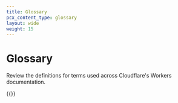 ```yaml
---
title: Glossary
pcx_content_type: glossary
layout: wide
weight: 15
---
```


# Glossary

Review the definitions for terms used across Cloudflare's Workers documentation.

{{<glossary product="Workers">}}